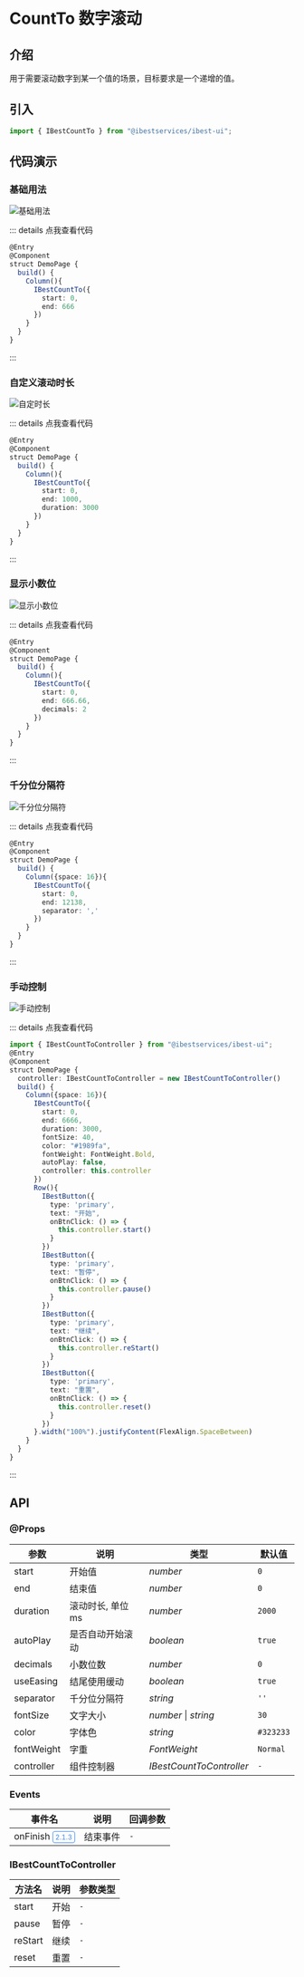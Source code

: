 # CountTo 数字滚动

## 介绍

用于需要滚动数字到某一个值的场景，目标要求是一个递增的值。
 
## 引入

```ts
import { IBestCountTo } from "@ibestservices/ibest-ui";
```

## 代码演示

### 基础用法

![基础用法](./images/base.gif)

::: details 点我查看代码
```ts
@Entry
@Component
struct DemoPage {
  build() {
    Column(){
      IBestCountTo({
        start: 0,
        end: 666
      })
    }
  }
}
```
:::

### 自定义滚动时长

![自定时长](./images/duration.gif)

::: details 点我查看代码
```ts
@Entry
@Component
struct DemoPage {
  build() {
    Column(){
      IBestCountTo({
        start: 0,
        end: 1000,
        duration: 3000
      })
    }
  }
}
```
:::

### 显示小数位

![显示小数位](./images/decimals.gif)

::: details 点我查看代码
```ts
@Entry
@Component
struct DemoPage {
  build() {
    Column(){
      IBestCountTo({
        start: 0,
        end: 666.66,
        decimals: 2
      })
    }
  }
}
```
:::

### 千分位分隔符

![千分位分隔符](./images/separator.gif)

::: details 点我查看代码
```ts
@Entry
@Component
struct DemoPage {
  build() {
    Column({space: 16}){
      IBestCountTo({
        start: 0,
        end: 12138,
        separator: ','
      })
    }
  }
}
```
:::

### 手动控制

![手动控制](./images/hand-movement.gif)

::: details 点我查看代码
```ts
import { IBestCountToController } from "@ibestservices/ibest-ui";
@Entry
@Component
struct DemoPage {
  controller: IBestCountToController = new IBestCountToController()
  build() {
    Column({space: 16}){
      IBestCountTo({
        start: 0,
        end: 6666,
        duration: 3000,
        fontSize: 40,
        color: "#1989fa",
        fontWeight: FontWeight.Bold,
        autoPlay: false,
        controller: this.controller
      })
      Row(){
        IBestButton({
          type: 'primary',
          text: "开始",
          onBtnClick: () => {
            this.controller.start()
          }
        })
        IBestButton({
          type: 'primary',
          text: "暂停",
          onBtnClick: () => {
            this.controller.pause()
          }
        })
        IBestButton({
          type: 'primary',
          text: "继续",
          onBtnClick: () => {
            this.controller.reStart()
          }
        })
        IBestButton({
          type: 'primary',
          text: "重置",
          onBtnClick: () => {
            this.controller.reset()
          }
        })
      }.width("100%").justifyContent(FlexAlign.SpaceBetween)
    }
  }
}
```
:::


## API

### @Props

| 参数         | 说明                    | 类型      | 默认值     |
| ------------ | -----------------------| --------- | ---------- |
| start        | 开始值                  | _number_  | `0` |
| end          | 结束值                  | _number_  | `0` |
| duration     | 滚动时长, 单位 ms        | _number_  | `2000` |
| autoPlay     | 是否自动开始滚动          | _boolean_ |  `true`  |
| decimals     | 小数位数                 | _number_ | `0` |
| useEasing    | 结尾使用缓动              | _boolean_ |  `true`  |
| separator    | 千分位分隔符              | _string_ |  `''`  |
| fontSize     | 文字大小                 | _number_ \| _string_ | `30` |
| color        | 字体色                   | _string_ |  `#323233`  |
| fontWeight   | 字重                     | _FontWeight_ |  `Normal`  |
| controller   | 组件控制器                | _IBestCountToController_ |  `-`  |

### Events

| 事件名      | 说明         | 回调参数                         |
| ---------- | ------------| -------------------------------- |
| onFinish <span style="font-size: 12px; padding:2px 4px;color:#3D8AF2;border-radius:4px;border: 1px solid #3D8AF2">2.1.3</span>| 结束事件     | `-` |

### IBestCountToController 

| 方法名             | 说明          | 参数类型             |
| ------------------| -------------| ----------------|
| start             | 开始          | `-` |
| pause             | 暂停          | `-` |
| reStart           | 继续          | `-` |
| reset             | 重置          | `-` |